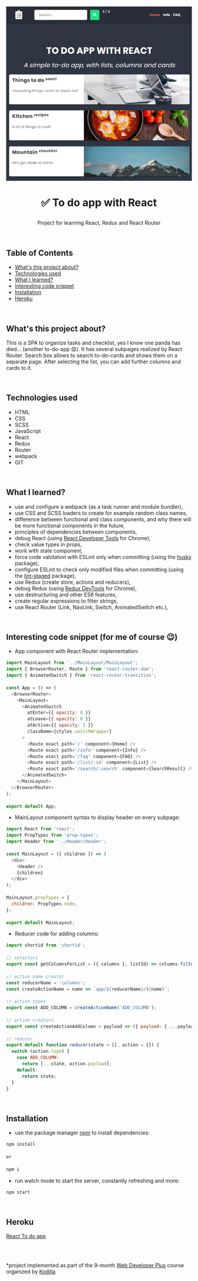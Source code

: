 <p align="center">
<a href="https://glacial-reef-67756.herokuapp.com/"><img src="src/images/to-do-app.png" title="to-do-app" alt="layout of to do app"></a>
</p>



# <p align="center">✅ To do app with React</p>
<p align="center">Project for learning React, Redux and React Router</p>

</br>

## Table of Contents

- [What's this project about?](#about)
- [Technologies used](#technologies)
- [What I learned?](#what)
- [Interesting code snippet](#interesting)
- [Installation](#install)
- [Heroku](#heroku)

</br>

## <a name="about"></a>What's this project about?

This is a SPA to organize tasks and checklist, yes I know one panda has died... (another to-do-app 😋). It has several subpages realized by React Router. Search box allows to search to-do-cards and shows them on a separate page. After selecting the list, you can add further columns and cards to it.


</br>

## <a name="technologies"></a>Technologies used
- HTML
- CSS
- SCSS
- JavaScript
- React
- Redux
- Router
- webpack
- GIT

</br>

## <a name="what"></a>What I learned?
- use and configure a webpack (as a task runner and module bundler),
- use CSS and SCSS loaders to create for example random class names,
- difference between functional and class components, and why there will be more functional components in the future,
- principles of dependencies between components,
- debug React (using [React Developer Tools](https://chrome.google.com/webstore/detail/react-developer-tools/fmkadmapgofadopljbjfkapdkoienihi) for Chrome),
- check value types in props,
- work with state component,
- force code validation with ESLint only when committing (using the [husky](https://www.npmjs.com/package/husky) package),
- configure ESLint to check only modified files when committing (using the [lint-staged](https://www.npmjs.com/package/lint-staged) package),
- use Redux (create store, actions and reducers),
- debug Redux (using [Redux DevTools](https://chrome.google.com/webstore/detail/redux-devtools/lmhkpmbekcpmknklioeibfkpmmfibljd) for Chrome),
- use destructuring and other ES6 features,
- create regular expressions to filter strings,
- use React Router (Link, NavLink, Switch, AnimatedSwitch etc.),




</br>

## <a name="interesting"></a>Interesting code snippet (for me of course 😉)
- App component with React Router implementation:

```js
import MainLayout from '../MainLayout/MainLayout';
import { BrowserRouter, Route } from 'react-router-dom';
import { AnimatedSwitch } from 'react-router-transition';

const App = () => (
  <BrowserRouter>
    <MainLayout>
      <AnimatedSwitch
        atEnter={{ opacity: 0 }}
        atLeave={{ opacity: 0 }}
        atActive={{ opacity: 1 }}
        className={styles.switchWrapper}
      >
        <Route exact path='/' component={Home} />
        <Route exact path='/info' component={Info} />
        <Route exact path='/faq' component={FAQ} />
        <Route exact path='/list/:id' component={List} />
        <Route exact path='/search/:search' component={SearchResult} />
      </AnimatedSwitch>
    </MainLayout>
  </BrowserRouter>
);

export default App;
```
- MainLayout component syntax to display header on every subpage:

```js
import React from 'react';
import PropTypes from 'prop-types';
import Header from '../Header/Header';

const MainLayout = ({ children }) => (
  <div>
    <Header />
    {children}
  </div>
);

MainLayout.propTypes = {
  children: PropTypes.node,
};

export default MainLayout;
```

- Reducer code for adding columns:

```js
import shortid from 'shortid';

// selectors
export const getColumnsForList = ({ columns }, listId) => columns.filter(column => column.listId == listId);

// action name creator
const reducerName = 'columns';
const createActionName = name => `app/${reducerName}/${name}`;

// action types
export const ADD_COLUMN = createActionName('ADD_COLUMN');

// action creators
export const createActionAddColumn = payload => ({ payload: { ...payload, id: shortid.generate() }, type: ADD_COLUMN });

// reducer
export default function reducer(state = [], action = {}) {
  switch (action.type) {
    case ADD_COLUMN:
      return [...state, action.payload];
    default:
      return state;
  }
}
```

</br>

## <a name="install"></a>Installation

- use the package manager [npm](https://www.npmjs.com/get-npm) to install dependencies:

```bash
npm install

or

npm i
```
- run watch mode to start the server, constantly refreshing and more:

```bash
npm start
```

<br/>


## <a name="heroku"></a>Heroku
[React To do app](https://glacial-reef-67756.herokuapp.com/)

</br>
</br>

  *project implemented as part of the 9-month [Web Developer Plus](https://kodilla.com/pl/bootcamp/webdeveloper/?type=wdp&editionId=309) course organized by [Kodilla](https://drive.google.com/file/d/1AZGDMtjhsHbrtXhRSIlRKKc3RCxQk6YY/view?usp=sharing)
